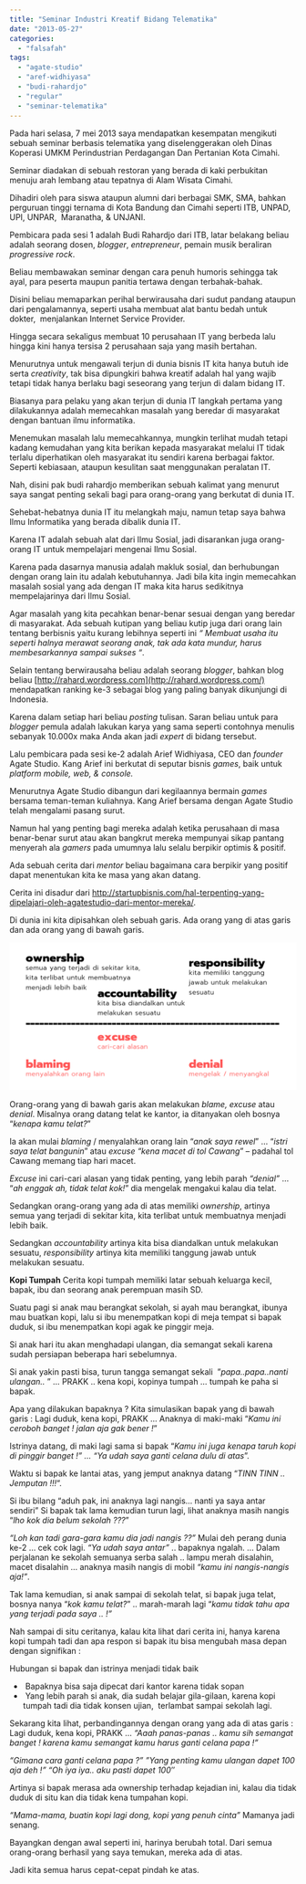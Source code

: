 ```yaml
---
title: "Seminar Industri Kreatif Bidang Telematika"
date: "2013-05-27"
categories: 
  - "falsafah"
tags: 
  - "agate-studio"
  - "aref-widhiyasa"
  - "budi-rahardjo"
  - "regular"
  - "seminar-telematika"
---
```


Pada hari selasa, 7 mei 2013 saya mendapatkan kesempatan mengikuti sebuah seminar berbasis telematika yang diselenggerakan oleh Dinas Koperasi UMKM Perindustrian Perdagangan Dan Pertanian Kota Cimahi.

Seminar diadakan di sebuah restoran yang berada di kaki perbukitan menuju arah lembang atau tepatnya di Alam Wisata Cimahi.

Dihadiri oleh para siswa ataupun alumni dari berbagai SMK, SMA, bahkan perguruan tinggi ternama di Kota Bandung dan Cimahi seperti ITB, UNPAD, UPI, UNPAR,  Maranatha, & UNJANI.

Pembicara pada sesi 1 adalah Budi Rahardjo dari ITB, latar belakang beliau adalah seorang dosen, _blogger_, _entrepreneur_, pemain musik beraliran _progressive rock_.

Beliau membawakan seminar dengan cara penuh humoris sehingga tak ayal, para peserta maupun panitia tertawa dengan terbahak-bahak.

Disini beliau memaparkan perihal berwirausaha dari sudut pandang ataupun dari pengalamannya, seperti usaha membuat alat bantu bedah untuk dokter,  menjalankan Internet Service Provider.

Hingga secara sekaligus membuat 10 perusahaan IT yang berbeda lalu hingga kini hanya tersisa 2 perusahaan saja yang masih bertahan.

Menurutnya untuk mengawali terjun di dunia bisnis IT kita hanya butuh ide serta _creativity_, tak bisa dipungkiri bahwa kreatif adalah hal yang wajib tetapi tidak hanya berlaku bagi seseorang yang terjun di dalam bidang IT.

Biasanya para pelaku yang akan terjun di dunia IT langkah pertama yang dilakukannya adalah memecahkan masalah yang beredar di masyarakat dengan bantuan ilmu informatika.

Menemukan masalah lalu memecahkannya, mungkin terlihat mudah tetapi kadang kemudahan yang kita berikan kepada masyarakat melalui IT tidak terlalu diperhatikan oleh masyarakat itu sendiri karena berbagai faktor. Seperti kebiasaan, ataupun kesulitan saat menggunakan peralatan IT.

Nah, disini pak budi rahardjo memberikan sebuah kalimat yang menurut saya sangat penting sekali bagi para orang-orang yang berkutat di dunia IT.

Sehebat-hebatnya dunia IT itu melangkah maju, namun tetap saya bahwa Ilmu Informatika yang berada dibalik dunia IT.

Karena IT adalah sebuah alat dari Ilmu Sosial, jadi disarankan juga orang-orang IT untuk mempelajari mengenai Ilmu Sosial.

Karena pada dasarnya manusia adalah makluk sosial, dan berhubungan dengan orang lain itu adalah kebutuhannya. Jadi bila kita ingin memecahkan masalah sosial yang ada dengan IT maka kita harus sedikitnya mempelajarinya dari Ilmu Sosial.

Agar masalah yang kita pecahkan benar-benar sesuai dengan yang beredar di masyarakat. Ada sebuah kutipan yang beliau kutip juga dari orang lain tentang berbisnis yaitu kurang lebihnya seperti ini _“ Membuat usaha itu seperti halnya merawat seorang anak, tak ada kata mundur, harus membesarkannya sampai sukses “_.

Selain tentang berwirausaha beliau adalah seorang _blogger_, bahkan blog beliau [http://rahard.wordpress.com](http://rahard.wordpress.com/) mendapatkan ranking ke-3 sebagai blog yang paling banyak dikunjungi di Indonesia.

Karena dalam setiap hari beliau _posting_ tulisan. Saran beliau untuk para _blogger_ pemula adalah lakukan karya yang sama seperti contohnya menulis sebanyak 10.000x maka Anda akan jadi _expert_ di bidang tersebut.

Lalu pembicara pada sesi ke-2 adalah Arief Widhiyasa, CEO dan _founder_ Agate Studio. Kang Arief ini berkutat di seputar bisnis _games_, baik untuk _platform_ _mobile, web, & console._

Menurutnya Agate Studio dibangun dari kegilaannya bermain _games_ bersama teman-teman kuliahnya. Kang Arief bersama dengan Agate Studio telah mengalami pasang surut.

Namun hal yang penting bagi mereka adalah ketika perusahaan di masa benar-benar surut atau akan bangkrut mereka mempunyai sikap pantang menyerah ala _gamers_ pada umumnya lalu selalu berpikir optimis & positif.

Ada sebuah cerita dari _mentor_ beliau bagaimana cara berpikir yang positif dapat menentukan kita ke masa yang akan datang.

Cerita ini disadur dari http://startupbisnis.com/hal-terpenting-yang-dipelajari-oleh-agatestudio-dari-mentor-mereka/.

Di dunia ini kita dipisahkan oleh sebuah garis. Ada orang yang di atas garis dan ada orang yang di bawah garis.

![](images/Atas-Bawah.png)

Orang-orang yang di bawah garis akan melakukan _blame, excuse_ atau _denial_. Misalnya orang datang telat ke kantor, ia ditanyakan oleh bosnya “_kenapa kamu telat?_”

Ia akan mulai _blaming_ / menyalahkan orang lain “_anak saya rewel_” … “_istri saya telat bangunin_” atau _excuse “kena macet di tol Cawang_” – padahal tol Cawang memang tiap hari macet.

_Excuse_ ini cari-cari alasan yang tidak penting, yang lebih parah _“denial”_ … “_ah enggak ah, tidak telat kok!_” dia mengelak mengakui kalau dia telat.

Sedangkan orang-orang yang ada di atas memiliki _ownership_, artinya semua yang terjadi di sekitar kita, kita terlibat untuk membuatnya menjadi lebih baik.

Sedangkan _accountability_ artinya kita bisa diandalkan untuk melakukan sesuatu, _responsibility_ artinya kita memiliki tanggung jawab untuk melakukan sesuatu.

**Kopi Tumpah** Cerita kopi tumpah memiliki latar sebuah keluarga kecil, bapak, ibu dan seorang anak perempuan masih SD.

Suatu pagi si anak mau berangkat sekolah, si ayah mau berangkat, ibunya mau buatkan kopi, lalu si ibu menempatkan kopi di meja tempat si bapak duduk, si ibu menempatkan kopi agak ke pinggir meja.

Si anak hari itu akan menghadapi ulangan, dia semangat sekali karena sudah persiapan beberapa hari sebelumnya.

Si anak yakin pasti bisa, turun tangga semangat sekali  ”_papa..papa..nanti ulangan.._ ” … PRAKK .. kena kopi, kopinya tumpah … tumpah ke paha si bapak.

Apa yang dilakukan bapaknya ? Kita simulasikan bapak yang di bawah garis : Lagi duduk, kena kopi, PRAKK … Anaknya di maki-maki “_Kamu ini ceroboh banget ! jalan aja gak bener !_”

Istrinya datang, di maki lagi sama si bapak “_Kamu ini juga kenapa taruh kopi di pinggir banget !” … “Ya udah saya ganti celana dulu di atas_”.

Waktu si bapak ke lantai atas, yang jemput anaknya datang “_TINN TINN .. Jemputan !!!_“.

Si ibu bilang “aduh pak, ini anaknya lagi nangis… nanti ya saya antar sendiri” Si bapak tak lama kemudian turun lagi, lihat anaknya masih nangis “_lho kok dia belum sekolah ???_”

_“Loh kan tadi gara-gara kamu dia jadi nangis ??”_ Mulai deh perang dunia ke-2 … cek cok lagi. _“Ya udah saya antar”_ .. bapaknya ngalah. … Dalam perjalanan ke sekolah semuanya serba salah .. lampu merah disalahin, macet disalahin … anaknya masih nangis di mobil _“kamu ini nangis-nangis aja!”_.

Tak lama kemudian, si anak sampai di sekolah telat, si bapak juga telat, bosnya nanya “_kok kamu telat?_” .. marah-marah lagi “_kamu tidak tahu apa yang terjadi pada saya .. !”_

Nah sampai di situ ceritanya, kalau kita lihat dari cerita ini, hanya karena kopi tumpah tadi dan apa respon si bapak itu bisa mengubah masa depan dengan signifikan :

Hubungan si bapak dan istrinya menjadi tidak baik

-  Bapaknya bisa saja dipecat dari kantor karena tidak sopan
-  Yang lebih parah si anak, dia sudah belajar gila-gilaan, karena kopi tumpah tadi dia tidak konsen ujian,  terlambat sampai sekolah lagi.

Sekarang kita lihat, perbandingannya dengan orang yang ada di atas garis : Lagi duduk, kena kopi, PRAKK … _“Aaah panas-panas .. kamu sih semangat banget ! karena kamu semangat kamu harus ganti celana papa !”_

_“Gimana cara ganti celana papa ?”_ _”Yang penting kamu ulangan dapet 100 aja deh !”_ _“Oh iya iya.. aku pasti dapet 100″_

Artinya si bapak merasa ada ownership terhadap kejadian ini, kalau dia tidak duduk di situ kan dia tidak kena tumpahan kopi.

_“Mama-mama, buatin kopi lagi dong, kopi yang penuh cinta”_ Mamanya jadi senang.

Bayangkan dengan awal seperti ini, harinya berubah total. Dari semua orang-orang berhasil yang saya temukan, mereka ada di atas.

Jadi kita semua harus cepat-cepat pindah ke atas.
